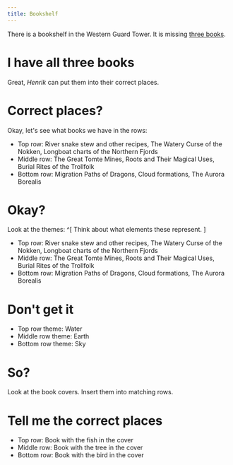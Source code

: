 ```yaml
---
title: Bookshelf
---
```


There is a bookshelf in the Western Guard Tower. It is missing [three books](120-three-books.md).

# I have all three books
Great, *Henrik* can put them into their correct places.

# Correct places?
Okay, let's see what books we have in the rows:
 - Top row: River snake stew and other recipes, The Watery Curse of the Nokken, Longboat charts of the Northern Fjords
 - Middle row: The Great Tomte Mines, Roots and Their Magical Uses, Burial Rites of the Trollfolk
 - Bottom row: Migration Paths of Dragons, Cloud formations, The Aurora Borealis

# Okay?
Look at the themes: ^[ Think about what elements these represent. ]
 - Top row: River snake stew and other recipes, The Watery Curse of the Nokken, Longboat charts of the Northern Fjords
 - Middle row: The Great Tomte Mines, Roots and Their Magical Uses, Burial Rites of the Trollfolk
 - Bottom row: Migration Paths of Dragons, Cloud formations, The Aurora Borealis

# Don't get it
 - Top row theme: Water
 - Middle row theme: Earth
 - Bottom row theme: Sky

# So?
Look at the book covers. Insert them into matching rows.

# Tell me the correct places
 - Top row: Book with the fish in the cover
 - Middle row: Book with the tree in the cover
 - Bottom row: Book with the bird in the cover
